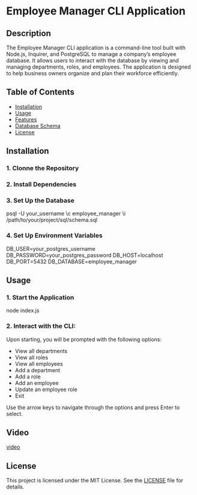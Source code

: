 # Employee Manager CLI Application

## Description
The Employee Manager CLI application is a command-line tool built with Node.js, Inquirer, and PostgreSQL to manage a company’s employee database. It allows users to interact with the database by viewing and managing departments, roles, and employees. The application is designed to help business owners organize and plan their workforce efficiently.
## Table of Contents
- [Installation](#installation)
- [Usage](#usage)
- [Features](#features)
- [Database Schema](#database-schema)
- [License](#license)
## Installation
### 1. Clonne the Repository
### 2. Install Dependencies
### 3. Set Up the Database
psql -U your_username
\c employee_manager
\i /path/to/your/project/sql/schema.sql
### 4. Set Up Environment Variables
DB_USER=your_postgres_username
DB_PASSWORD=your_postgres_password
DB_HOST=localhost
DB_PORT=5432
DB_DATABASE=employee_manager
## Usage
### 1. Start the Application
node index.js
### 2. Interact with the CLI:
Upon starting, you will be prompted with the following options:
- View all departments
- View all roles
- View all employees
- Add a department
- Add a role
- Add an employee
- Update an employee role
- Exit

Use the arrow keys to navigate through the options and press Enter to select.
## Video

[video](https://vimeo.com/1009025053?share=copy)

## License

This project is licensed under the MIT License. See the [LICENSE](LICENSE) file for details.